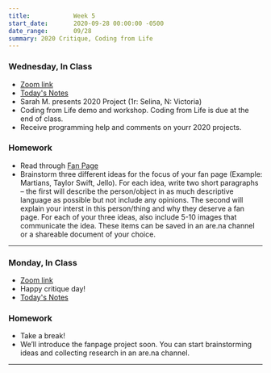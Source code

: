```yaml
---
title:            Week 5
start_date:       2020-09-28 00:00:00 -0500
date_range:       09/28
summary: 2020 Critique, Coding from Life
---
```


### Wednesday, In Class

- [Zoom link](https://zoom.us/j/7047994536?pwd=RThBZ0oyWHd5M2RZcmFNQUVwUFJHUT09)
- [Today's Notes](https://paper.dropbox.com/doc/Coding-From-Life--A8mW~it2Zfw8STwmS9khjNGWAQ-15kPGT9U5iA1eGwV1mXIo)
- Sarah M. presents 2020 Project (1r: Selina, N: Victoria)
- Coding from Life demo and workshop. Coding from Life is due at the end of class.
- Receive programming help and comments on yourr 2020 projects.

### Homework
- Read through [Fan Page](https://art20.labud.nyc/projects/fanpage)
- Brainstorm three different ideas for the focus of your fan page (Example: Martians, Taylor Swift,  Jello). For each idea, write two short paragraphs – the first will describe the person/object in as much descriptive language as possible but not include any opinions. The second will explain your interst in this person/thing and why they deserve a fan page. For each of your three ideas, also include 5-10 images that communicate the idea. These items can be saved in an are.na channel or a shareable document of your choice.

---

### Monday, In Class

- [Zoom link](https://zoom.us/j/7047994536?pwd=RThBZ0oyWHd5M2RZcmFNQUVwUFJHUT09)
- Happy critique day!
- [Today's Notes](https://paper.dropbox.com/doc/2020-Series-Critique--A8eNfXfHRXK3ckBXXjnl46SAAQ-USA4ZLRzhAHaaJMUFhHyS)

### Homework
- Take a break!
- We&rsquo;ll introduce the fanpage project soon. You can start brainstorming ideas and collecting research in an are.na channel.

---
